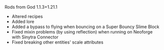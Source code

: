 Rods from God 1.1.3+1.21.1
 - Altered recipes
 - Added lore
 - Added a bypass to flying when bouncing on a Super Bouncy Slime Block
 - Fixed mixin problems (by using reflection) when running on Neoforge with Sinytra Connector
 - Fixed breaking other entities' scale attributes
